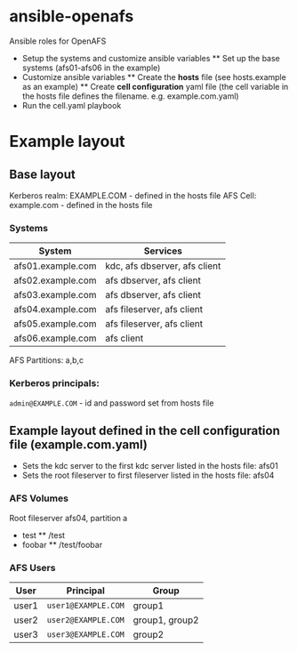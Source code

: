 # ansible-openafs
Ansible roles for OpenAFS

* Setup the systems and customize ansible variables
** Set up the base systems (afs01-afs06 in the example)
* Customize ansible variables
** Create the **hosts** file (see hosts.example as an example)
** Create **cell configuration** yaml file (the cell variable in the hosts file defines the filename. e.g. example.com.yaml)
* Run the cell.yaml playbook

# Example layout
## Base layout

Kerberos realm: EXAMPLE.COM - defined in the hosts file
AFS Cell: example.com - defined in the hosts file

### Systems
System | Services
------ | --------
afs01.example.com  | kdc, afs dbserver, afs client
afs02.example.com  | afs dbserver, afs client
afs03.example.com  | afs dbserver, afs client
afs04.example.com  | afs fileserver, afs client
afs05.example.com  | afs fileserver, afs client
afs06.example.com  | afs client

AFS Partitions: a,b,c

### Kerberos principals:

`admin@EXAMPLE.COM`     - id and password set from hosts file

## Example layout defined in the cell configuration file (example.com.yaml)
* Sets the kdc server to the first kdc server listed in the hosts file: afs01
* Sets the root fileserver to first fileserver listed in the hosts file: afs04

### AFS Volumes

Root fileserver afs04, partition a

* test
** /test
* foobar
** /test/foobar

### AFS Users

User | Principal | Group
---- | --------- | -----
user1 | `user1@EXAMPLE.COM` | group1
user2 | `user2@EXAMPLE.COM` | group1, group2
user3 | `user3@EXAMPLE.COM` | group2


